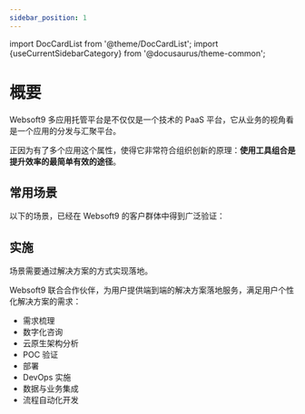 ```yaml
---
sidebar_position: 1
---
```


import DocCardList from '@theme/DocCardList';
import {useCurrentSidebarCategory} from '@docusaurus/theme-common';


# 概要

Websoft9 多应用托管平台是不仅仅是一个技术的 PaaS 平台，它从业务的视角看是一个应用的分发与汇聚平台。  

正因为有了多个应用这个属性，使得它非常符合组织创新的原理：**使用工具组合是提升效率的最简单有效的途径**。  

## 常用场景

以下的场景，已经在 Websoft9 的客户群体中得到广泛验证：

<DocCardList items={useCurrentSidebarCategory().items}/>

## 实施

场景需要通过解决方案的方式实现落地。

Websoft9 联合合作伙伴，为用户提供端到端的解决方案落地服务，满足用户个性化解决方案的需求：

* 需求梳理
* 数字化咨询
* 云原生架构分析
* POC 验证
* 部署
* DevOps 实施
* 数据与业务集成
* 流程自动化开发
